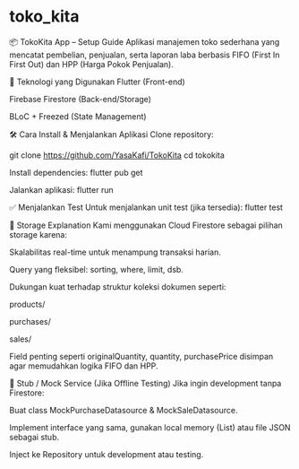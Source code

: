 # toko_kita

📦 TokoKita App – Setup Guide
Aplikasi manajemen toko sederhana yang mencatat pembelian, penjualan, serta laporan laba berbasis FIFO (First In First Out) dan HPP (Harga Pokok Penjualan).

🚀 Teknologi yang Digunakan
Flutter (Front-end)

Firebase Firestore (Back-end/Storage)

BLoC + Freezed (State Management)


🛠 Cara Install & Menjalankan Aplikasi
Clone repository:

git clone https://github.com/YasaKafi/TokoKita
cd tokokita


Install dependencies:  flutter pub get

Jalankan aplikasi: flutter run


✅ Menjalankan Test
Untuk menjalankan unit test (jika tersedia): flutter test

💾 Storage Explanation
Kami menggunakan Cloud Firestore sebagai pilihan storage karena:

Skalabilitas real-time untuk menampung transaksi harian.

Query yang fleksibel: sorting, where, limit, dsb.

Dukungan kuat terhadap struktur koleksi dokumen seperti:

products/

purchases/

sales/

Field penting seperti originalQuantity, quantity, purchasePrice disimpan agar memudahkan logika FIFO dan HPP.

🔧 Stub / Mock Service (Jika Offline Testing)
Jika ingin development tanpa Firestore:

Buat class MockPurchaseDatasource & MockSaleDatasource.

Implement interface yang sama, gunakan local memory (List) atau file JSON sebagai stub.

Inject ke Repository untuk development atau testing.


